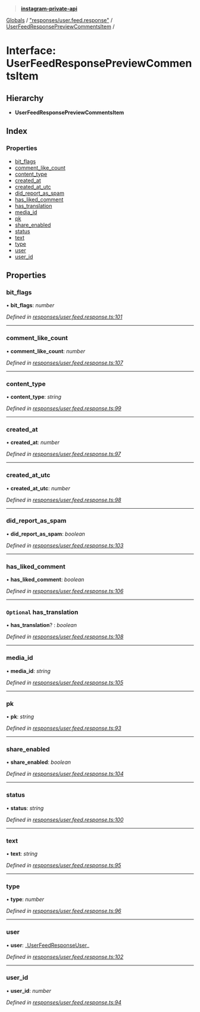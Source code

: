 > **[instagram-private-api](../README.md)**

[Globals](../README.md) / ["responses/user.feed.response"](../modules/_responses_user_feed_response_.md) / [UserFeedResponsePreviewCommentsItem](_responses_user_feed_response_.userfeedresponsepreviewcommentsitem.md) /

# Interface: UserFeedResponsePreviewCommentsItem

## Hierarchy

- **UserFeedResponsePreviewCommentsItem**

## Index

### Properties

- [bit_flags](_responses_user_feed_response_.userfeedresponsepreviewcommentsitem.md#bit_flags)
- [comment_like_count](_responses_user_feed_response_.userfeedresponsepreviewcommentsitem.md#comment_like_count)
- [content_type](_responses_user_feed_response_.userfeedresponsepreviewcommentsitem.md#content_type)
- [created_at](_responses_user_feed_response_.userfeedresponsepreviewcommentsitem.md#created_at)
- [created_at_utc](_responses_user_feed_response_.userfeedresponsepreviewcommentsitem.md#created_at_utc)
- [did_report_as_spam](_responses_user_feed_response_.userfeedresponsepreviewcommentsitem.md#did_report_as_spam)
- [has_liked_comment](_responses_user_feed_response_.userfeedresponsepreviewcommentsitem.md#has_liked_comment)
- [has_translation](_responses_user_feed_response_.userfeedresponsepreviewcommentsitem.md#optional-has_translation)
- [media_id](_responses_user_feed_response_.userfeedresponsepreviewcommentsitem.md#media_id)
- [pk](_responses_user_feed_response_.userfeedresponsepreviewcommentsitem.md#pk)
- [share_enabled](_responses_user_feed_response_.userfeedresponsepreviewcommentsitem.md#share_enabled)
- [status](_responses_user_feed_response_.userfeedresponsepreviewcommentsitem.md#status)
- [text](_responses_user_feed_response_.userfeedresponsepreviewcommentsitem.md#text)
- [type](_responses_user_feed_response_.userfeedresponsepreviewcommentsitem.md#type)
- [user](_responses_user_feed_response_.userfeedresponsepreviewcommentsitem.md#user)
- [user_id](_responses_user_feed_response_.userfeedresponsepreviewcommentsitem.md#user_id)

## Properties

### bit_flags

• **bit_flags**: _number_

_Defined in [responses/user.feed.response.ts:101](https://github.com/realinstadude/instagram-private-api/blob/4ae8fec/src/responses/user.feed.response.ts#L101)_

---

### comment_like_count

• **comment_like_count**: _number_

_Defined in [responses/user.feed.response.ts:107](https://github.com/realinstadude/instagram-private-api/blob/4ae8fec/src/responses/user.feed.response.ts#L107)_

---

### content_type

• **content_type**: _string_

_Defined in [responses/user.feed.response.ts:99](https://github.com/realinstadude/instagram-private-api/blob/4ae8fec/src/responses/user.feed.response.ts#L99)_

---

### created_at

• **created_at**: _number_

_Defined in [responses/user.feed.response.ts:97](https://github.com/realinstadude/instagram-private-api/blob/4ae8fec/src/responses/user.feed.response.ts#L97)_

---

### created_at_utc

• **created_at_utc**: _number_

_Defined in [responses/user.feed.response.ts:98](https://github.com/realinstadude/instagram-private-api/blob/4ae8fec/src/responses/user.feed.response.ts#L98)_

---

### did_report_as_spam

• **did_report_as_spam**: _boolean_

_Defined in [responses/user.feed.response.ts:103](https://github.com/realinstadude/instagram-private-api/blob/4ae8fec/src/responses/user.feed.response.ts#L103)_

---

### has_liked_comment

• **has_liked_comment**: _boolean_

_Defined in [responses/user.feed.response.ts:106](https://github.com/realinstadude/instagram-private-api/blob/4ae8fec/src/responses/user.feed.response.ts#L106)_

---

### `Optional` has_translation

• **has_translation**? : _boolean_

_Defined in [responses/user.feed.response.ts:108](https://github.com/realinstadude/instagram-private-api/blob/4ae8fec/src/responses/user.feed.response.ts#L108)_

---

### media_id

• **media_id**: _string_

_Defined in [responses/user.feed.response.ts:105](https://github.com/realinstadude/instagram-private-api/blob/4ae8fec/src/responses/user.feed.response.ts#L105)_

---

### pk

• **pk**: _string_

_Defined in [responses/user.feed.response.ts:93](https://github.com/realinstadude/instagram-private-api/blob/4ae8fec/src/responses/user.feed.response.ts#L93)_

---

### share_enabled

• **share_enabled**: _boolean_

_Defined in [responses/user.feed.response.ts:104](https://github.com/realinstadude/instagram-private-api/blob/4ae8fec/src/responses/user.feed.response.ts#L104)_

---

### status

• **status**: _string_

_Defined in [responses/user.feed.response.ts:100](https://github.com/realinstadude/instagram-private-api/blob/4ae8fec/src/responses/user.feed.response.ts#L100)_

---

### text

• **text**: _string_

_Defined in [responses/user.feed.response.ts:95](https://github.com/realinstadude/instagram-private-api/blob/4ae8fec/src/responses/user.feed.response.ts#L95)_

---

### type

• **type**: _number_

_Defined in [responses/user.feed.response.ts:96](https://github.com/realinstadude/instagram-private-api/blob/4ae8fec/src/responses/user.feed.response.ts#L96)_

---

### user

• **user**: _[UserFeedResponseUser](\_responses_user_feed_response_.userfeedresponseuser.md)\_

_Defined in [responses/user.feed.response.ts:102](https://github.com/realinstadude/instagram-private-api/blob/4ae8fec/src/responses/user.feed.response.ts#L102)_

---

### user_id

• **user_id**: _number_

_Defined in [responses/user.feed.response.ts:94](https://github.com/realinstadude/instagram-private-api/blob/4ae8fec/src/responses/user.feed.response.ts#L94)_
